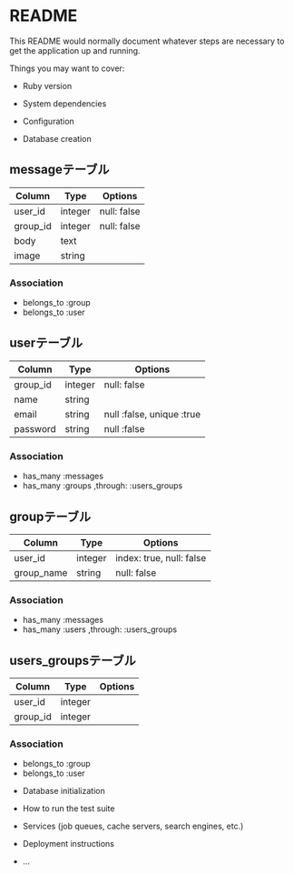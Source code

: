 # README

This README would normally document whatever steps are necessary to get the
application up and running.

Things you may want to cover:

* Ruby version

* System dependencies

* Configuration

* Database creation

## messageテーブル

|Column|Type|Options|
|------|----|-------|
|user_id|integer|null: false|
|group_id|integer|null: false|
|body|text|
|image|string|

### Association
- belongs_to :group
- belongs_to :user


## userテーブル

|Column|Type|Options|
|------|----|-------|
|group_id|integer|null: false|
|name|string|
|email|string|null :false, unique :true|
|password|string|null :false|

### Association
- has_many :messages
- has_many :groups ,through: :users_groups


## groupテーブル

|Column|Type|Options|
|------|----|-------|
|user_id|integer|index: true, null: false|
|group_name|string|null: false|

### Association
- has_many :messages
- has_many :users ,through: :users_groups


## users_groupsテーブル

|Column|Type|Options|
|------|----|-------|
|user_id|integer|
|group_id|integer|

### Association

- belongs_to :group
- belongs_to :user


* Database initialization

* How to run the test suite

* Services (job queues, cache servers, search engines, etc.)

* Deployment instructions

* ...

